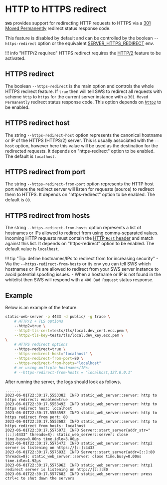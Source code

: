 # HTTP to HTTPS redirect

**`SWS`** provides support for redirecting HTTP requests to HTTPS via a [301 Moved Permanently](https://developer.mozilla.org/en-US/docs/Web/HTTP/Status/301) redirect status response code.

This feature is disabled by default and can be controlled by the boolean `--https-redirect` option or the equivalent [SERVER_HTTPS_REDIRECT](./../configuration/environment-variables.md#server_https_redirect) env.

!!! info "HTTP/2 required"
    HTTPS redirect requires the [HTTP/2](../features/http2-tls.md) feature to be activated.

## HTTPS redirect
The boolean `--https-redirect` is the main option and controls the whole HTTPS redirect feature. If `true` then will tell SWS to redirect all requests with scheme `http` to `https` for the current server instance with a `301 Moved Permanently` redirect status response code. 
This option depends on [`http2`](../features/http2-tls.md) to be enabled.

## HTTPS redirect host
The string `--https-redirect-host` option represents the canonical hostname or IP of the HTTPS (HTTPS/2) server. This is usually associated with the `--host` option, however here this value will be used as the destination for the redirected requests.
It depends on "https-redirect" option to be enabled. The default is `localhost`.

## HTTPS redirect from port
The string `--https-redirect-from-port` option represents the HTTP host port where the redirect server will listen for requests (source) to redirect them to HTTPS. It depends on "https-redirect" option to be enabled. The default is `80`.

## HTTPS redirect from hosts
The string `--https-redirect-from-hosts` option represents a list of hostnames or IPs allowed to redirect from using comma-separated values. Incoming HTTP requests must contain the [HTTP `Host` header](https://developer.mozilla.org/en-US/docs/Web/HTTP/Headers/Host) and match against this list. It depends on "https-redirect" option to be enabled. The default value is `localhost`.

!!! tip "Tip: define hostnames/IPs to redirect from for increasing security"
    - Via the `--https-redirect-from-hosts` or its env you can tell SWS which hostnames or IPs are allowed to redirect from your SWS server instance to avoid potential spoofing issues.
    - When a hostname or IP is not found in the whitelist then SWS will respond with a `400 Bad Request` status response.

## Example

Below is an example of the feature.

```sh
static-web-server -p 4433 -d public/ -g trace \
    # HTTP/2 + TLS options
    --http2=true \
    --http2-tls-cert=tests/tls/local.dev_cert.ecc.pem \
    --http2-tls-key=tests/tls/local.dev_key.ecc.pem \
\
    # HTTPS redirect options
    --https-redirect=true \
    --https-redirect-host="localhost" \
    --https-redirect-from-port=80 \
    --https-redirect-from-hosts="localhost"
    # or using multiple hostnames/IPs:
    # --https-redirect-from-hosts = "localhost,127.0.0.1"
```

After running the server, the logs should look as follows.

```log
.......
2023-06-01T22:30:17.555338Z  INFO static_web_server::server: http to https redirect: enabled=true
2023-06-01T22:30:17.555349Z  INFO static_web_server::server: http to https redirect host: localhost
2023-06-01T22:30:17.555359Z  INFO static_web_server::server: http to https redirect from port: 80
2023-06-01T22:30:17.555368Z  INFO static_web_server::server: http to https redirect from hosts: localhost
2023-06-01T22:30:17.557507Z  INFO Server::start_server{addr_str="[::]:4433" threads=8}: static_web_server::server: close time.busy=0.00ns time.idle=3.00µs
2023-06-01T22:30:17.557547Z  INFO static_web_server::server: http2 server is listening on https://[::]:4433
2023-06-01T22:30:17.557583Z  INFO Server::start_server{addr=[::]:80 threads=8}: static_web_server::server: close time.busy=0.00ns time.idle=1.92µs
2023-06-01T22:30:17.557596Z  INFO static_web_server::server: http1 redirect server is listening on http://[::]:80
2023-06-01T22:30:17.557768Z  INFO static_web_server::server: press ctrl+c to shut down the servers
```
